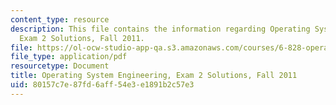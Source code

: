 ```yaml
---
content_type: resource
description: This file contains the information regarding Operating System Engineering,
  Exam 2 Solutions, Fall 2011.
file: https://ol-ocw-studio-app-qa.s3.amazonaws.com/courses/6-828-operating-system-engineering-fall-2012/80157c7e87fd6aff54e3e1891b2c57e3_MIT6_828F12_q11_2_sol.pdf
file_type: application/pdf
resourcetype: Document
title: Operating System Engineering, Exam 2 Solutions, Fall 2011
uid: 80157c7e-87fd-6aff-54e3-e1891b2c57e3
---
```

